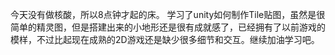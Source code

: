 今天没有做核酸，所以8点钟才起的床。
学习了unity如何制作Tile贴图，虽然是很简单的精灵图，但是搭建出来的小地形还是很有成就感了，已经拥有了以前游戏的模样，不过比起现在成熟的2D游戏还是缺少很多细节和交互。继续加油学习吧。